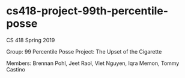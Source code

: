 # cs418-project-99th-percentile-posse

CS 418 Spring 2019

Group: 99 Percentile Posse
Project: The Upset of the Cigarette

Members: 
Brennan Pohl, Jeet Raol, Viet Nguyen, Iqra Memon, Tommy Castino



